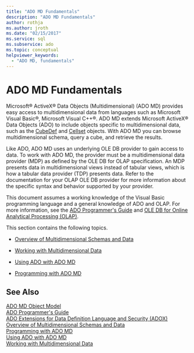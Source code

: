 ```yaml
---
title: "ADO MD Fundamentals"
description: "ADO MD Fundamentals"
author: rothja
ms.author: jroth
ms.date: "02/15/2017"
ms.service: sql
ms.subservice: ado
ms.topic: conceptual
helpviewer_keywords:
  - "ADO MD, fundamentals"
---
```

# ADO MD Fundamentals
Microsoft® ActiveX® Data Objects (Multidimensional) (ADO MD) provides easy access to multidimensional data from languages such as Microsoft Visual Basic®, Microsoft Visual C++®. ADO MD extends Microsoft ActiveX® Data Objects (ADO) to include objects specific to multidimensional data, such as the [CubeDef](../../reference/ado-md-api/cubedef-object-ado-md.md) and [Cellset](../../reference/ado-md-api/cellset-object-ado-md.md) objects. With ADO MD you can browse multidimensional schema, query a cube, and retrieve the results.  
  
 Like ADO, ADO MD uses an underlying OLE DB provider to gain access to data. To work with ADO MD, the provider must be a multidimensional data provider (MDP) as defined by the OLE DB for OLAP specification. An MDP presents data in multidimensional views instead of tabular views, which is how a tabular data provider (TDP) presents data. Refer to the documentation for your OLAP OLE DB provider for more information about the specific syntax and behavior supported by your provider.  
  
 This document assumes a working knowledge of the Visual Basic programming language and a general knowledge of ADO and OLAP. For more information, see the [ADO Programmer's Guide](../ado-programmer-s-guide.md) and [OLE DB for Online Analytical Processing (OLAP)](/previous-versions/windows/desktop/ms717005(v=vs.85)).  
  
 This section contains the following topics.  
  
-   [Overview of Multidimensional Schemas and Data](./overview-of-multidimensional-schemas-and-data.md)  
  
-   [Working with Multidimensional Data](./working-with-multidimensional-data.md)  
  
-   [Using ADO with ADO MD](./using-ado-with-ado-md.md)  
  
-   [Programming with ADO MD](./programming-with-ado-md.md)  
  
## See Also  
 [ADO MD Object Model](../../reference/ado-md-api/ado-md-object-model.md)   
 [ADO Programmer's Guide](../ado-programmer-s-guide.md)   
 [ADO Extensions for Data Definition Language and Security (ADOX)](../extensions/ado-extensions-for-data-definition-language-and-security-adox.md)   
 [Overview of Multidimensional Schemas and Data](./overview-of-multidimensional-schemas-and-data.md)   
 [Programming with ADO MD](./programming-with-ado-md.md)   
 [Using ADO with ADO MD](./using-ado-with-ado-md.md)   
 [Working with Multidimensional Data](./working-with-multidimensional-data.md)